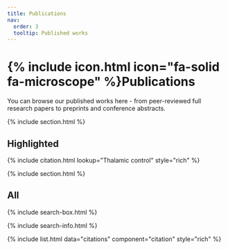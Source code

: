 ```yaml
---
title: Publications
nav:
  order: 3
  tooltip: Published works
---
```


# {% include icon.html icon="fa-solid fa-microscope" %}Publications

You can browse our published works here - from peer-reviewed full research papers to preprints and conference abstracts.

{% include section.html %}

## Highlighted

{% include citation.html lookup="Thalamic control" style="rich" %}

{% include section.html %}

## All

{% include search-box.html %}

{% include search-info.html %}

{% include list.html data="citations" component="citation" style="rich" %}
